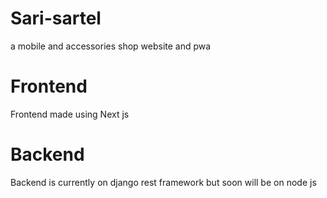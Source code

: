 # Sari-sartel 
a mobile and accessories shop website and pwa

# Frontend
Frontend made using Next js

# Backend
Backend is currently on django rest framework but soon will be on node js
